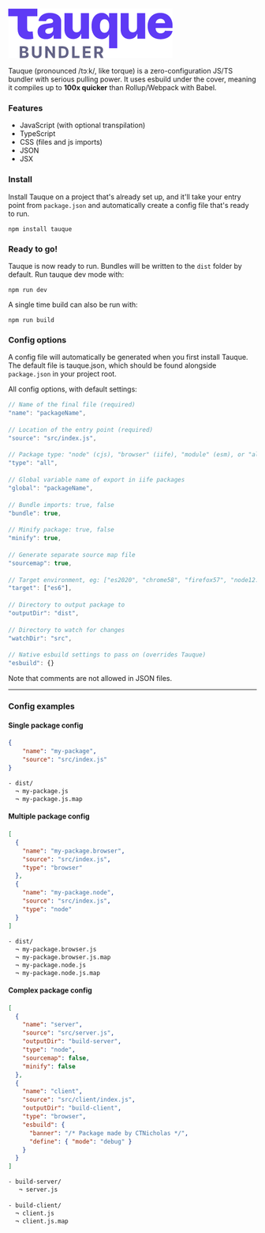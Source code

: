 ![Tauque logo](https://raw.githubusercontent.com/CTNicholas/tauque/main/tauque.png)

Tauque (pronounced /tɔːk/, like torque) is a zero-configuration JS/TS bundler with serious pulling power.
It uses esbuild under the cover, meaning it compiles up to **100x quicker** than Rollup/Webpack with Babel.
### Features
- JavaScript (with optional transpilation)
- TypeScript
- CSS (files and js imports)
- JSON
- JSX

### Install
Install Tauque on a project that's already set up, and it'll take your entry point from `package.json`
and automatically create a config file that's ready to run.
```shell
npm install tauque
```

### Ready to go!
Tauque is now ready to run. Bundles will be written to the `dist` folder by default.
Run tauque dev mode with:
```shell
npm run dev
```
A single time build can also be run with:
```shell
npm run build
```


### Config options
A config file will automatically be generated when you first install Tauque.
The default file is tauque.json, which should be found alongside `package.json` in your
project root.

All config options, with default settings:  
```js
// Name of the final file (required)
"name": "packageName",

// Location of the entry point (required)
"source": "src/index.js",

// Package type: "node" (cjs), "browser" (iife), "module" (esm), or "all"
"type": "all",

// Global variable name of export in iife packages
"global": "packageName",

// Bundle imports: true, false
"bundle": true,

// Minify package: true, false
"minify": true,

// Generate separate source map file
"sourcemap": true,

// Target environment, eg: ["es2020", "chrome58", "firefox57", "node12.19.1"]
"target": ["es6"],

// Directory to output package to
"outputDir": "dist", 

// Directory to watch for changes
"watchDir": "src",

// Native esbuild settings to pass on (overrides Tauque)
"esbuild": {}   
```
Note that comments are not allowed in JSON files.
  _______________________________________________________________________________


### Config examples

#### Single package config
```json
{
    "name": "my-package",
    "source": "src/index.js"
}
```
```
- dist/
  ¬ my-package.js
  ¬ my-package.js.map
```

#### Multiple package config
```json
[
  {
    "name": "my-package.browser",
    "source": "src/index.js",
    "type": "browser"
  },
  {
    "name": "my-package.node",
    "source": "src/index.js",
    "type": "node"
  }
]
```
```
- dist/
  ¬ my-package.browser.js
  ¬ my-package.browser.js.map
  ¬ my-package.node.js
  ¬ my-package.node.js.map
```


#### Complex package config
```json
[
  {
    "name": "server",
    "source": "src/server.js",
    "outputDir": "build-server",
    "type": "node",
    "sourcemap": false,
    "minify": false
  },
  {
    "name": "client",
    "source": "src/client/index.js",
    "outputDir": "build-client",
    "type": "browser",
    "esbuild": {
      "banner": "/* Package made by CTNicholas */",
      "define": { "mode": "debug" }
    }
  }
]
```
```
- build-server/
   ¬ server.js
   
- build-client/
  ¬ client.js
  ¬ client.js.map
```
